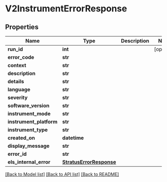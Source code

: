 # V2InstrumentErrorResponse

## Properties
Name | Type | Description | Notes
------------ | ------------- | ------------- | -------------
**run_id** | **int** |  | [optional] 
**error_code** | **str** |  | 
**context** | **str** |  | 
**description** | **str** |  | 
**details** | **str** |  | 
**language** | **str** |  | 
**severity** | **str** |  | 
**software_version** | **str** |  | 
**instrument_mode** | **str** |  | 
**instrument_platform** | **str** |  | 
**instrument_type** | **str** |  | 
**created_on** | **datetime** |  | 
**display_message** | **str** |  | 
**error_id** | **str** |  | 
**els_internal_error** | [**StratusErrorResponse**](StratusErrorResponse.md) |  | 

[[Back to Model list]](../README.md#documentation-for-models) [[Back to API list]](../README.md#documentation-for-api-endpoints) [[Back to README]](../README.md)

